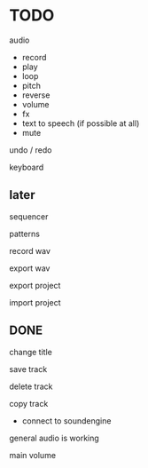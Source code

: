 # TODO

audio

- record
- play
- loop
- pitch
- reverse
- volume
- fx
- text to speech (if possible at all)
- mute

undo / redo

keyboard

## later

sequencer

patterns

record wav

export wav

export project

import project

## DONE

change title

save track

delete track

copy track

- connect to soundengine

general audio is working

main volume
